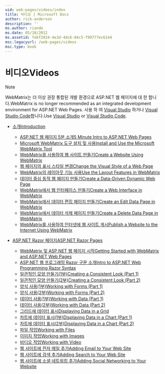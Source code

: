 ```yaml
---
uid: web-pages/videos/index
title: 비디오 | Microsoft Docs
author: rick-anderson
description: ''
ms.author: riande
ms.date: 05/18/2012
ms.assetid: febf2824-4e3d-4dc6-84c5-f99777ec6144
msc.legacyurl: /web-pages/videos
msc.type: book
---
```

<a name="videos"></a><span data-ttu-id="c9621-102">비디오</span><span class="sxs-lookup"><span data-stu-id="c9621-102">Videos</span></span>
====================

> [!NOTE] 
> <span data-ttu-id="c9621-103">WebMatrix는 더 이상 권장 통합된 개발 환경으로 ASP.NET 웹 페이지에 대 한 합니다.</span><span class="sxs-lookup"><span data-stu-id="c9621-103">WebMatrix is no longer recommended as an integrated development environment for ASP.NET Web Pages.</span></span> <span data-ttu-id="c9621-104">사용 하 여 [Visual Studio](xref:aspnet/web-pages/overview/getting-started/program-asp-net-web-pages-in-visual-studio) 하거나 [Visual Studio Code](https://code.visualstudio.com/)합니다.</span><span class="sxs-lookup"><span data-stu-id="c9621-104">Use [Visual Studio](xref:aspnet/web-pages/overview/getting-started/program-asp-net-web-pages-in-visual-studio) or [Visual Studio Code](https://code.visualstudio.com/).</span></span>

- [<span data-ttu-id="c9621-105">소개</span><span class="sxs-lookup"><span data-stu-id="c9621-105">Introduction</span></span>](introduction/index.md)

    - [<span data-ttu-id="c9621-106">ASP.NET 웹 페이지 5분 소개</span><span class="sxs-lookup"><span data-stu-id="c9621-106">5 Minute Intro to ASP.NET Web Pages</span></span>](introduction/5-minute-introduction-to-aspnet-web-pages.md)
    - [<span data-ttu-id="c9621-107">Microsoft WebMatrix 도구 설치 및 사용</span><span class="sxs-lookup"><span data-stu-id="c9621-107">Install and Use the Microsoft WebMatrix Tool</span></span>](introduction/install-and-use-the-microsoft-webmatrix-tool.md)
    - [<span data-ttu-id="c9621-108">WebMatrix를 사용하여 웹 사이트 만들기</span><span class="sxs-lookup"><span data-stu-id="c9621-108">Create a Website Using WebMatrix</span></span>](introduction/create-a-website-using-webmatrix.md)
    - [<span data-ttu-id="c9621-109">웹 페이지의 표시 스타일 변경</span><span class="sxs-lookup"><span data-stu-id="c9621-109">Change the Visual Style of a Web Page</span></span>](introduction/change-the-visual-style-of-a-web-page.md)
    - [<span data-ttu-id="c9621-110">WebMatrix의 레이아웃 기능 사용</span><span class="sxs-lookup"><span data-stu-id="c9621-110">Use the Layout Features in WebMatrix</span></span>](introduction/use-the-layout-features-in-webmatrix.md)
    - [<span data-ttu-id="c9621-111">데이터 중심 동적 웹 페이지 만들기</span><span class="sxs-lookup"><span data-stu-id="c9621-111">Create a Data-Driven Dynamic Web Page</span></span>](introduction/create-a-data-driven-dynamic-web-page.md)
    - [<span data-ttu-id="c9621-112">WebMatrix에서 웹 인터페이스 만들기</span><span class="sxs-lookup"><span data-stu-id="c9621-112">Create a Web Interface in WebMatrix</span></span>](introduction/create-a-web-interface-in-webmatrix.md)
    - [<span data-ttu-id="c9621-113">WebMatrix에서 데이터 편집 페이지 만들기</span><span class="sxs-lookup"><span data-stu-id="c9621-113">Create an Edit Data Page in WebMatrix</span></span>](introduction/create-an-edit-data-page-in-webmatrix.md)
    - [<span data-ttu-id="c9621-114">WebMatrix에서 데이터 삭제 페이지 만들기</span><span class="sxs-lookup"><span data-stu-id="c9621-114">Create a Delete Data Page in WebMatrix</span></span>](introduction/create-a-delete-data-page-in-webmatrix.md)
    - [<span data-ttu-id="c9621-115">WebMatrix를 사용하여 인터넷에 웹 사이트 게시</span><span class="sxs-lookup"><span data-stu-id="c9621-115">Publish a Website to the Internet Using WebMatrix</span></span>](introduction/publish-a-website-to-the-internet-using-webmatrix.md)
- [<span data-ttu-id="c9621-116">ASP.NET Razor 페이지</span><span class="sxs-lookup"><span data-stu-id="c9621-116">ASP.NET Razor Pages</span></span>](aspnet-razor-pages/index.md)

    - [<span data-ttu-id="c9621-117">WebMatrix 및 ASP.NET 웹 페이지 시작</span><span class="sxs-lookup"><span data-stu-id="c9621-117">Getting Started with WebMatrix and ASP.NET Web Pages</span></span>](aspnet-razor-pages/getting-started-with-webmatrix-and-aspnet-web-pages.md)
    - [<span data-ttu-id="c9621-118">ASP.NET 웹 프로그래밍 Razor 구문 소개</span><span class="sxs-lookup"><span data-stu-id="c9621-118">Intro to ASP.NET Web Programming Razor Syntax</span></span>](aspnet-razor-pages/introduction-to-aspnet-web-programming-using-the-razor-syntax.md)
    - [<span data-ttu-id="c9621-119">일관적인 모양 만들기(1부)</span><span class="sxs-lookup"><span data-stu-id="c9621-119">Creating a Consistent Look (Part 1)</span></span>](aspnet-razor-pages/creating-a-consistent-look-part-1.md)
    - [<span data-ttu-id="c9621-120">일관적인 모양 만들기(2부)</span><span class="sxs-lookup"><span data-stu-id="c9621-120">Creating a Consistent Look (Part 2)</span></span>](aspnet-razor-pages/creating-a-consistent-look-part-2.md)
    - [<span data-ttu-id="c9621-121">양식 사용(1부)</span><span class="sxs-lookup"><span data-stu-id="c9621-121">Working with Forms (Part 1)</span></span>](aspnet-razor-pages/working-with-forms-part-1.md)
    - [<span data-ttu-id="c9621-122">양식 사용(2부)</span><span class="sxs-lookup"><span data-stu-id="c9621-122">Working with Forms (Part 2)</span></span>](aspnet-razor-pages/working-with-forms-part-2.md)
    - [<span data-ttu-id="c9621-123">데이터 사용(1부)</span><span class="sxs-lookup"><span data-stu-id="c9621-123">Working with Data (Part 1)</span></span>](aspnet-razor-pages/working-with-data-part-1.md)
    - [<span data-ttu-id="c9621-124">데이터 사용(2부)</span><span class="sxs-lookup"><span data-stu-id="c9621-124">Working with Data (Part 2)</span></span>](aspnet-razor-pages/working-with-data-part-2.md)
    - [<span data-ttu-id="c9621-125">그리드에 데이터 표시</span><span class="sxs-lookup"><span data-stu-id="c9621-125">Displaying Data in a Grid</span></span>](aspnet-razor-pages/displaying-data-in-a-grid.md)
    - [<span data-ttu-id="c9621-126">차트에 데이터 표시(1부)</span><span class="sxs-lookup"><span data-stu-id="c9621-126">Displaying Data in a Chart (Part 1)</span></span>](aspnet-razor-pages/displaying-data-in-a-chart-part-1.md)
    - [<span data-ttu-id="c9621-127">차트에 데이터 표시(2부)</span><span class="sxs-lookup"><span data-stu-id="c9621-127">Displaying Data in a Chart (Part 2)</span></span>](aspnet-razor-pages/displaying-data-in-a-chart-part-2.md)
    - [<span data-ttu-id="c9621-128">파일 작업</span><span class="sxs-lookup"><span data-stu-id="c9621-128">Working with Files</span></span>](aspnet-razor-pages/working-with-files.md)
    - [<span data-ttu-id="c9621-129">이미지 작업</span><span class="sxs-lookup"><span data-stu-id="c9621-129">Working with Images</span></span>](aspnet-razor-pages/working-with-images.md)
    - [<span data-ttu-id="c9621-130">비디오 작업</span><span class="sxs-lookup"><span data-stu-id="c9621-130">Working with Video</span></span>](aspnet-razor-pages/working-with-video.md)
    - [<span data-ttu-id="c9621-131">웹 사이트에 전자 메일 추가</span><span class="sxs-lookup"><span data-stu-id="c9621-131">Adding Email to Your Web Site</span></span>](aspnet-razor-pages/adding-email-to-your-web-site.md)
    - [<span data-ttu-id="c9621-132">웹 사이트에 검색 추가</span><span class="sxs-lookup"><span data-stu-id="c9621-132">Adding Search to Your Web Site</span></span>](aspnet-razor-pages/adding-search-to-your-web-site.md)
    - [<span data-ttu-id="c9621-133">웹 사이트에 소셜 네트워킹 추가</span><span class="sxs-lookup"><span data-stu-id="c9621-133">Adding Social Networking to Your Website</span></span>](aspnet-razor-pages/adding-social-networking-to-your-website.md)
